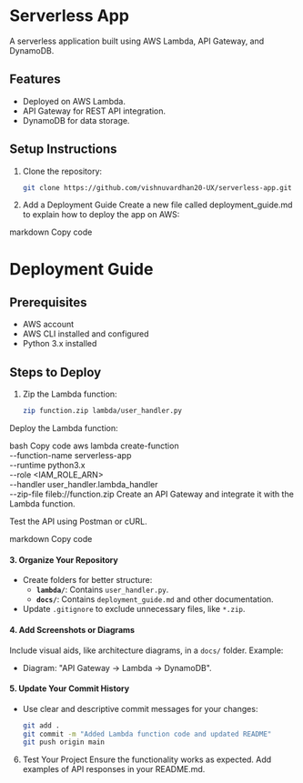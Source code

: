 # Serverless App
A serverless application built using AWS Lambda, API Gateway, and DynamoDB.

## Features
- Deployed on AWS Lambda.
- API Gateway for REST API integration.
- DynamoDB for data storage.

## Setup Instructions
1. Clone the repository:
   ```bash
   git clone https://github.com/vishnuvardhan20-UX/serverless-app.git


2. Add a Deployment Guide
Create a new file called deployment_guide.md to explain how to deploy the app on AWS:

markdown
Copy code
# Deployment Guide

## Prerequisites
- AWS account
- AWS CLI installed and configured
- Python 3.x installed

## Steps to Deploy
1. Zip the Lambda function:
   ```bash
   zip function.zip lambda/user_handler.py
Deploy the Lambda function:

bash
Copy code
aws lambda create-function \
    --function-name serverless-app \
    --runtime python3.x \
    --role <IAM_ROLE_ARN> \
    --handler user_handler.lambda_handler \
    --zip-file fileb://function.zip
Create an API Gateway and integrate it with the Lambda function.

Test the API using Postman or cURL.

markdown
Copy code

#### **3. Organize Your Repository**
- Create folders for better structure:
  - **`lambda/`**: Contains `user_handler.py`.
  - **`docs/`**: Contains `deployment_guide.md` and other documentation.
- Update `.gitignore` to exclude unnecessary files, like `*.zip`.

#### **4. Add Screenshots or Diagrams**
Include visual aids, like architecture diagrams, in a `docs/` folder. Example:
- Diagram: "API Gateway → Lambda → DynamoDB".

#### **5. Update Your Commit History**
- Use clear and descriptive commit messages for your changes:
  ```bash
  git add .
  git commit -m "Added Lambda function code and updated README"
  git push origin main
6. Test Your Project
Ensure the functionality works as expected. Add examples of API responses in your README.md.
